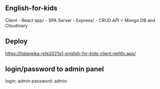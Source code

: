 ## English-for-kids
Client - React app/ - SPA
Server - Express/ - CRUD API + Mongo DB and Cloudinary

## Deploy
https://halaveika-jsfe2021q1-english-for-kids-client.netlify.app/

## login/password to admin panel
login: admin
password: admin
